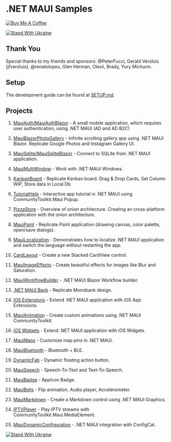 # .NET MAUI Samples

[![Buy Me A Coffee](https://ik.imagekit.io/VladislavAntonyuk/vladislavantonyuk/misc/bmc-button.png)](https://www.buymeacoffee.com/vlad.antonyuk)

[![Stand With Ukraine](https://img.shields.io/badge/made_in-ukraine-ffd700.svg?labelColor=0057b7)](https://stand-with-ukraine.pp.ua)
## Thank You

Special thanks to my friends and sponsors: @PeterFucci, Gerald Versluis (jfversluis), @renatolopes, Glen Herman, Olexii, Brady, Yury Michurin.
## Setup

The development guide can be found at [SETUP.md](./SETUP.md).

## Projects

1. [MauiAuth/MauiAuthBlazor](Auth) - A small mobile application, which requires user authentication, using .NET MAUI (AD and AD B2C)

1. [MauiBlazorPhotoGallery](MauiBlazorPhotoGallery) - Infinite scrolling gallery app using .NET MAUI Blazor. Replicate Google Photos and Instagram Gallery UI.

1. [MauiSqlite/MauiSqliteBlazor](Sqlite) - Connect to SQLite from .NET MAUI application.

1. [MauiMultiWindow](MauiMultiWindow) - Work with .NET MAUI Windows.

1. [KanbanBoard](KanbanBoard) - Replicate Kanban board. Drag & Drop Cards, Set Column WIP, Store data in Local Db

1. [TutorialHelp](TutorialHelp) - Interactive app tutorial in .NET MAUI using CommunityToolkit.Maui Popup.

1. [PizzaStore](PizzaStore) - Overview of onion architecture. Creating an cross-platform application with the onion architecture.

1. [MauiPaint](MauiPaint) - Replicate Paint application (drawing canvas, color palette, open/save dialogs).

1. [MauiLocalization](MauiLocalization) - Demonstrates how to localize .NET MAUI application and switch the language without restarting the app.

1. [CardLayout](CardLayout) - Create a new Stacked CardView control.

1. [MauiImageEffects](MauiImageEffects) - Create beautiful effects for images like Blur and Saturation.

1. [MauiWorkflowBuilder](MauiWorkflowBuilder) - .NET MAUI Blazor Workflow builder.

1. [.NET MAUI Bank](MauiBank) - Replicate Monobank design.

1. [iOS Extensions](iOSExtensions/ShareExtensions) - Extend .NET MAUI application with iOS App Extensions.

1. [MauiAnimation](MauiAnimation) - Create custom animations using .NET MAUI CommunityToolkit.

1. [iOS Widgets](iOSExtensions/JokeApp) - Extend .NET MAUI application with iOS Widgets.

1. [MauiMaps](MauiMaps) - Customize map pins in .NET MAUI.

1. [MauiBluetooth](MauiBluetooth) - Bluetooth + BLE.

1. [DynamicFab](DynamicFab) - Dynamic floating action button.

1. [MauiSpeech](MauiSpeech) - Speech-To-Text and Text-To-Speech.

1. [MauiBadge](MauiBadge) - AppIcon Badge.

1. [MauiBells](MauiBells) - Flip animation, Audio player, Accelerometer.

1. [MauiMarkdown](MauiMarkdown) - Create a Markdown control using .NET MAUI Graphics.

1. [IPTVPlayer](IPTVPlayer) - Play IPTV streams with CommunityToolkit.Maui.MediaElement.

1. [MauiDynamicConfiguration](MauiDynamicConfiguration) - .NET MAUI integration with ConfigCat.

[![Stand With Ukraine](https://img.shields.io/badge/made_in-ukraine-ffd700.svg?labelColor=0057b7)](https://stand-with-ukraine.pp.ua)